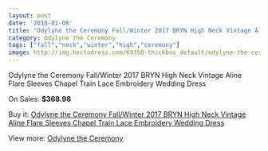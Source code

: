 ```yaml
---
layout: post
date: '2018-01-08'
title: "Odylyne the Ceremony Fall/Winter 2017 BRYN High Neck Vintage Aline Flare Sleeves Chapel Train Lace Embroidery Wedding Dress"
category: Odylyne the Ceremony
tags: ["fall","neck","winter","high","ceremony"]
image: http://img.hectodress.com/69358-thickbox_default/odylyne-the-ceremony-fall-winter-2017-bryn-high-neck-vintage-aline-flare-sleeves-chapel-train-lace-embroidery-wedding-dress.jpg
---
```

Odylyne the Ceremony Fall/Winter 2017 BRYN High Neck Vintage Aline Flare Sleeves Chapel Train Lace Embroidery Wedding Dress

On Sales: **$368.98**
<a href="https://www.hectodress.com/odylyne-the-ceremony/21827-odylyne-the-ceremony-fall-winter-2017-bryn-high-neck-vintage-aline-flare-sleeves-chapel-train-lace-embroidery-wedding-dress.html"><amp-img layout="responsive" width="600" height="600" src="//img.hectodress.com/69358-thickbox_default/odylyne-the-ceremony-fall-winter-2017-bryn-high-neck-vintage-aline-flare-sleeves-chapel-train-lace-embroidery-wedding-dress.jpg" alt="Odylyne the Ceremony Fall/Winter 2017 BRYN High Neck Vintage Aline Flare Sleeves Chapel Train Lace Embroidery Wedding Dress 0" /></a>
<a href="https://www.hectodress.com/odylyne-the-ceremony/21827-odylyne-the-ceremony-fall-winter-2017-bryn-high-neck-vintage-aline-flare-sleeves-chapel-train-lace-embroidery-wedding-dress.html"><amp-img layout="responsive" width="600" height="600" src="//img.hectodress.com/69360-thickbox_default/odylyne-the-ceremony-fall-winter-2017-bryn-high-neck-vintage-aline-flare-sleeves-chapel-train-lace-embroidery-wedding-dress.jpg" alt="Odylyne the Ceremony Fall/Winter 2017 BRYN High Neck Vintage Aline Flare Sleeves Chapel Train Lace Embroidery Wedding Dress 1" /></a>
<a href="https://www.hectodress.com/odylyne-the-ceremony/21827-odylyne-the-ceremony-fall-winter-2017-bryn-high-neck-vintage-aline-flare-sleeves-chapel-train-lace-embroidery-wedding-dress.html"><amp-img layout="responsive" width="600" height="600" src="//img.hectodress.com/69359-thickbox_default/odylyne-the-ceremony-fall-winter-2017-bryn-high-neck-vintage-aline-flare-sleeves-chapel-train-lace-embroidery-wedding-dress.jpg" alt="Odylyne the Ceremony Fall/Winter 2017 BRYN High Neck Vintage Aline Flare Sleeves Chapel Train Lace Embroidery Wedding Dress 2" /></a>

Buy it: [Odylyne the Ceremony Fall/Winter 2017 BRYN High Neck Vintage Aline Flare Sleeves Chapel Train Lace Embroidery Wedding Dress](https://www.hectodress.com/odylyne-the-ceremony/21827-odylyne-the-ceremony-fall-winter-2017-bryn-high-neck-vintage-aline-flare-sleeves-chapel-train-lace-embroidery-wedding-dress.html "Odylyne the Ceremony Fall/Winter 2017 BRYN High Neck Vintage Aline Flare Sleeves Chapel Train Lace Embroidery Wedding Dress")

View more: [Odylyne the Ceremony](https://www.hectodress.com/398-odylyne-the-ceremony "Odylyne the Ceremony")